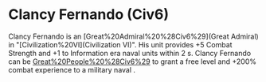 # Clancy Fernando (Civ6)

Clancy Fernando is an [Great%20Admiral%20%28Civ6%29](Great Admiral) in "[Civilization%20VI](Civilization VI)". His unit provides +5 Combat Strength and +1 to Information era naval units within 2 s.
Clancy Fernando can be [Great%20People%20%28Civ6%29](retired) to grant a free level and +200% combat experience to a military naval ​.